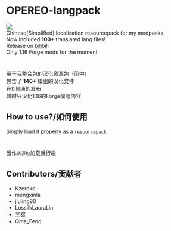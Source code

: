 # OPEREO-langpack
![](https://i.ibb.co/R4Hx8ZZ/pack.png)<br />
Chinese(Simplified) localization resourcepack for my modpacks.<br />
Now included **100+** translated lang files!<br />
Release on [bilibili](https://www.bilibili.com/read/cv15450255)<br />
Only 1.16 Forge mods for the moment<br />
# 
用于我整合包的汉化资源包（简中）<br />
包含了 **140+** 模组的汉化文件<br />
在[bilibili](https://www.bilibili.com/read/cv15450255)的发布<br />
暂时只汉化1.16的Forge模组内容

## How to use?/如何使用
Simply load it properly as a `resourcepack`
#
当作`资源包`加载就行啦

## Contributors/贡献者
- Kzeroko
- mengxinla
- jiuling90
- LossilkLauraLin
- 三冥
- Qma_Feng
